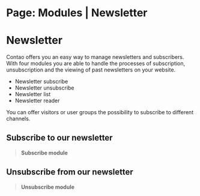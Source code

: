 Page: Modules | Newsletter
===========

# Newsletter

Contao offers you an easy way to manage newsletters and subscribers. With four modules you are able to handle the processes of subscription, unsubscription and the viewing of past newsletters on your website.

* Newsletter subscribe
* Newsletter unsubscribe
* Newsletter list
* Newsletter reader

You can offer visitors or user groups the possibility to subscribe to different channels.

## Subscribe to our newsletter

> #### Subscribe module ####

## Unsubscribe from our newsletter

> #### Unsubscribe module ####
